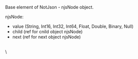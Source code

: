 Base element of NotJson - njsNode object.

njsNode:
 - value (String, Int16, Int32, Int64,  Float, Double, Binary, Null)
 - child (ref for cnild object njsNode)
 - next (ref for next object njsNode)
 
 
 \
  \
